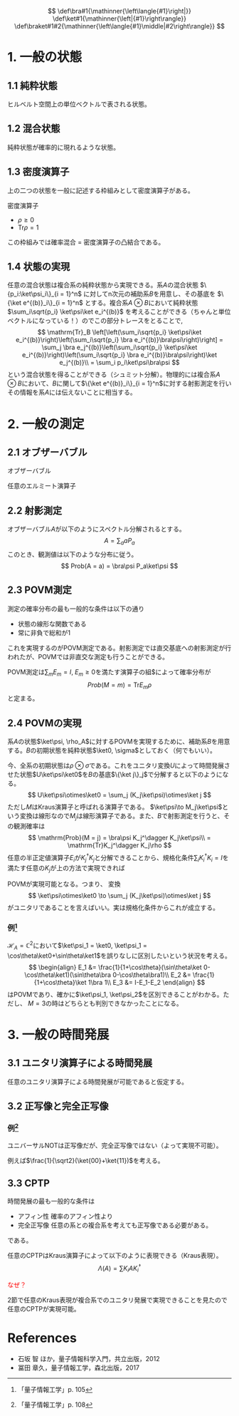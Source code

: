 $$
\def\bra#1{\mathinner{\left\langle{#1}\right|}}
\def\ket#1{\mathinner{\left|{#1}\right\rangle}}
\def\braket#1#2{\mathinner{\left\langle{#1}\middle|#2\right\rangle}}
$$
# 1. 一般の状態
## 1.1 純粋状態
ヒルベルト空間上の単位ベクトルで表される状態。
## 1.2 混合状態
純粋状態が確率的に現れるような状態。
## 1.3 密度演算子
上の二つの状態を一般に記述する枠組みとして密度演算子がある。

密度演算子
- $\rho \geq 0$
- $\mathrm{Tr}\rho = 1$

この枠組みでは確率混合 = 密度演算子の凸結合である。

## 1.4 状態の実現

任意の混合状態は複合系の純粋状態から実現できる。系$A$の混合状態 $\{p_i:\ket\psi_i\}_{i = 1}^n$ に対してn次元の補助系$B$を用意し、その基底を $\{\ket e^{(b)}_i\}_{i = 1}^n$ とする。複合系$A\otimes B$において純粋状態 $\sum_i\sqrt{p_i} \ket\psi\ket e_i^{(b)}$ を考えることができる（ちゃんと単位ベクトルになっている！）のでこの部分トレースをとることで,
$$
\mathrm{Tr}_B \left[\left(\sum_i\sqrt{p_i} \ket\psi\ket e_i^{(b)}\right)\left(\sum_i\sqrt{p_i} \bra e_i^{(b)}\bra\psi\right)\right]  = \sum_j \bra e_j^{(b)}\left(\sum_i\sqrt{p_i} \ket\psi\ket e_i^{(b)}\right)\left(\sum_i\sqrt{p_i} \bra e_i^{(b)}\bra\psi\right)\ket e_j^{(b)}\\
= \sum_i p_i\ket\psi\bra\psi
$$
という混合状態を得ることができる（シュミット分解）。物理的には複合系$A\otimes B$において、$B$に関して$\{\ket e^{(b)}_i\}_{i = 1}^n$に対する射影測定を行いその情報を系$A$には伝えないことに相当する。

# 2. 一般の測定

## 2.1 オブザーバブル
オブザーバブル

任意のエルミート演算子
## 2.2 射影測定
オブザーバブル$A$が以下のようにスペクトル分解されるとする。
$$
A = \sum_{a} a P_a
$$
このとき、観測値は以下のような分布に従う。
$$
Prob(A = a) = \bra\psi P_a\ket\psi
$$
## 2.3 POVM測定

測定の確率分布の最も一般的な条件は以下の通り

- 状態の線形な関数である
- 常に非負で総和が1

これを実現するのがPOVM測定である。射影測定では直交基底への射影測定が行われたが、POVMでは非直交な測定も行うことができる。

POVM測定は$\sum_m E_m = I$, $E_m\geq 0$を満たす演算子の組$によって確率分布が
$$
Prob(M = m) = \mathrm{Tr}E_m\rho
$$
と定まる。

## 2.4 POVMの実現

系$A$の状態$\ket\psi, \rho_A$に対するPOVMを実現するために、補助系$B$を用意する。$B$の初期状態を純粋状態$\ket0, \sigma$としておく（何でもいい）。

今、全系の初期状態は$\rho\otimes\sigma$である。これをユニタリ変換$U$によって時間発展させた状態$U\ket\psi\ket0$を$B$の基底$\{\ket j\}_j$で分解すると以下のようになる。
$$
U\ket\psi\otimes\ket0 = \sum_j (K_j\ket\psi)\otimes\ket j
$$
ただし$M$はKraus演算子と呼ばれる演算子である。 $\ket\psi\to M_j\ket\psi$という変換は線形なので$M_j$は線形演算子である。また、$B$で射影測定を行うと、その観測確率は
$$
\mathrm{Prob}(M = j) = \bra\psi K_j^\dagger K_j\ket\psi\\
 = \mathrm{Tr}K_j^\dagger K_j\rho
$$
任意の半正定値演算子$E_i$が$K_j^\dagger K_j$と分解できることから、規格化条件$\sum_i K_i^\dagger K_i = I$を満たす任意の$K_j$が上の方法で実現できれば

POVMが実現可能となる。つまり、 変換
$$
\ket\psi\otimes\ket0 \to \sum_j (K_j\ket\psi)\otimes\ket j
$$
がユニタリであることを言えばいい。実は規格化条件からこれが成立する。

### 例[^1]

[^1]:「量子情報工学」p. 105

$\mathcal{H}_A = \mathbb{C}^2$において$\ket\psi_1 = \ket0, \ket\psi_1 = \cos\theta\ket0+\sin\theta\ket1$を誤りなしに区別したいという状況を考える。
$$
\begin{align}
E_1 &= \frac{1}{1+\cos\theta}(\sin\theta\ket 0-\cos\theta\ket1)(\sin\theta\bra 0-\cos\theta\bra1)\\
E_2 &= \frac{1}{1+\cos\theta}\ket 1\bra 1\\
E_3 &= I-E_1-E_2
\end{align}
$$
 はPOVMであり、確かに$\ket\psi_1, \ket\psi_2$を区別できることがわかる。ただし、 $M = 3$の時はどちらとも判別できなかったことになる。



# 3. 一般の時間発展

## 3.1 ユニタリ演算子による時間発展

任意のユニタリ演算子による時間発展が可能であると仮定する。

## 3.2 正写像と完全正写像

### 例[^2]

[^2]:「量子情報工学」p. 108

ユニバーサルNOTは正写像だが、完全正写像ではない（よって実現不可能）。

例えば$\frac{1}{\sqrt2}(\ket{00}+\ket{11})$を考える。

## 3.3 CPTP

時間発展の最も一般的な条件は

- アフィン性  確率のアフィン性より
- 完全正写像  任意の系との複合系を考えても正写像である必要がある。

である。

任意のCPTPはKraus演算子によって以下のように表現できる（Kraus表現）。
$$
\Lambda(A) = \sum K_iAK_i^\dagger
$$


<font color="Red">なぜ？</font>

2節で任意のKraus表現が複合系でのユニタリ発展で実現できることを見たので任意のCPTPが実現可能。

#  References

- 石坂 智 ほか，量子情報科学入門，共立出版，2012
- 冨田 章久，量子情報工学，森北出版，2017

